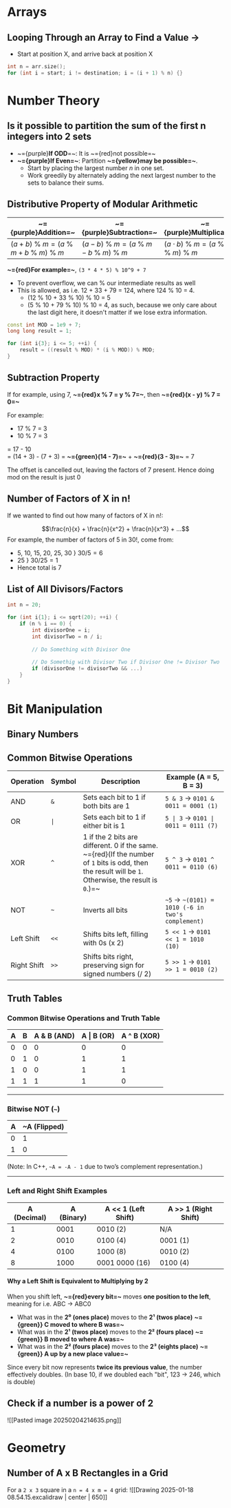 # Arrays

## Looping Through an Array to Find a Value ->

* Start at position X, and arrive back at position X 

```cpp
int n = arr.size();
for (int i = start; i != destination; i = (i + 1) % n) {}
```

# Number Theory

## Is it possible to partition the sum of the first n integers into 2 sets

* ~={purple}**If ODD**=~: It is ~={red}not possible=~
* **~={purple}If Even=~**: Partition **~={yellow}may be possible=~**.
	* Start by placing the largest number $n$ in one set.
	* Work greedily by alternately adding the next largest number to the sets to balance their sums.

## Distributive Property of Modular Arithmetic

| **~={purple}Addition=~**                                        | **~={purple}Subtraction=~**                                     | **~={purple}Multiplication=~**                                          |
| --------------------------------------------------------------- | --------------------------------------------------------------- | ----------------------------------------------------------------------- |
| $(a + b) \; \% \; m = (a \; \% \; m + b \; \% \; m) \; \% \; m$ | $(a - b) \; \% \; m = (a \; \% \; m - b \; \% \; m) \; \% \; m$ | $(a \cdot b) \; \% \; m = (a \; \% \; m \cdot b \; \% \; m) \; \% \; m$ |

**~={red}For example=~**, `(3 * 4 * 5) % 10^9 + 7`
* To prevent overflow, we can % our intermediate results as well
* This is allowed, as i.e. 12 + 33 + 79 = 124, where 124 % 10 = 4.
	* (12 % 10 + 33 % 10) % 10 = 5
	* (5 % 10 + 79 % 10) % 10 = 4, as such, because we only care about the last digit here, it doesn't matter if we lose extra information.

```cpp
const int MOD = 1e9 + 7;
long long result = 1;

for (int i{3}; i <= 5; ++i) {
	result = ((result % MOD) * (i % MOD)) % MOD;
}
```

## Subtraction Property

If for example, using 7, **~={red}x % 7 = y % 7=~**, then **~={red}(x - y) % 7 = 0=~**

For example:
* 17 % 7 = 3
* 10 % 7 = 3

= 17 - 10                
= (14 + 3) - (7 + 3) = **~={green}(14 - 7)=~** + **~={red}(3 - 3)=~** = 7

The offset is cancelled out, leaving the factors of 7 present. Hence doing mod on the result is just 0

## Number of Factors of X in n!

If we wanted to find out how many of factors of X in n!:

$$\frac{n}{x} + \frac{n}{x^2} + \frac{n}{x^3} + ...$$
For example, the number of factors of 5 in 30!, come from:
* 5, 10, 15, 20, 25, 30 } $30 / 5 = 6$
* 25 } $30 / 25 = 1$
* Hence total is 7

## List of All Divisors/Factors

```cpp
int n = 20;

for (int i{1}; i <= sqrt(20); ++i) {
	if (n % i == 0) {
		int divisorOne = i;
		int divisorTwo = n / i;
		
		// Do Something with Divisor One
		
		// Do Somethig with Divisor Two if Divisor One != Divisor Two
		if (divisorOne != divisorTwo && ...)
	}
}
```

# Bit Manipulation

## Binary Numbers


## Common Bitwise Operations

| Operation   | Symbol | Description                                                                                                                                              | Example (A = 5, B = 3)                           |
| ----------- | ------ | -------------------------------------------------------------------------------------------------------------------------------------------------------- | ------------------------------------------------ |
| AND         | `&`    | Sets each bit to 1 if both bits are 1                                                                                                                    | `5 & 3` → `0101 & 0011 = 0001 (1)`               |
| OR          | `\|`   | Sets each bit to 1 if either bit is 1                                                                                                                    | `5 \| 3` → `0101 \| 0011 = 0111 (7)`             |
| XOR         | `^`    | 1 if the 2 bits are different. 0 if the same.<br>~={red}(If the number of `1` bits is odd, then the result will be `1`. Otherwise, the result is `0`.)=~ | `5 ^ 3` → `0101 ^ 0011 = 0110 (6)`               |
| NOT         | `~`    | Inverts all bits                                                                                                                                         | `~5` → `~(0101) = 1010 (-6 in two's complement)` |
| Left Shift  | `<<`   | Shifts bits left, filling with 0s (x 2)                                                                                                                  | `5 << 1` → `0101 << 1 = 1010 (10)`               |
| Right Shift | `>>`   | Shifts bits right, preserving sign for signed numbers (/ 2)                                                                                              | `5 >> 1` → `0101 >> 1 = 0010 (2)`                |

## Truth Tables

### Common Bitwise Operations and Truth Table

| A | B | A & B (AND) | A \| B (OR) | A ^ B (XOR) |
|---|---|-----------|-----------|-----------|
| 0 | 0 | 0 | 0 | 0 |
| 0 | 1 | 0 | 1 | 1 |
| 1 | 0 | 0 | 1 | 1 |
| 1 | 1 | 1 | 1 | 0 |

---

### Bitwise NOT (`~`)

| A | ~A (Flipped) |
|---|------------|
| 0 | 1 |
| 1 | 0 |

(Note: In C++, `~A = -A - 1` due to two’s complement representation.)

---

### Left and Right Shift Examples

| A (Decimal) | A (Binary) | A << 1 (Left Shift) | A >> 1 (Right Shift) |
| ----------- | ---------- | ------------------- | -------------------- |
| 1           | 0001       | 0010 (2)            | N/A                  |
| 2           | 0010       | 0100 (4)            | 0001 (1)             |
| 4           | 0100       | 1000 (8)            | 0010 (2)             |
| 8           | 1000       | 0001 0000 (16)      | 0100 (4)             |
#### Why a Left Shift is Equivalent to Multiplying by 2

When you shift left, **~={red}every bit=~** moves **one position to the left**, meaning for i.e. ABC -> ABC0 

* What was in the **2⁰ (ones place)** moves to the **2¹ (twos place)** **~={green}} C moved to where B was=~**
* What was in the **2¹ (twos place)** moves to the **2² (fours place)** **~={green}} B moved to where A was=~**
* What was in the **2² (fours place)** moves to the **2³ (eights place)** **~={green}} A up by a new place value=~**

Since every bit now represents **twice its previous value**, the number effectively doubles. (In base 10, if we doubled each "bit", 123 -> 246, which is double)

## Check if a number is a power of 2

![[Pasted image 20250204214635.png]]

# Geometry

## Number of A x B Rectangles in a Grid

For a `2 x 3` square in a `n = 4 x m = 4` grid:
![[Drawing 2025-01-18 08.54.15.excalidraw | center | 650]]